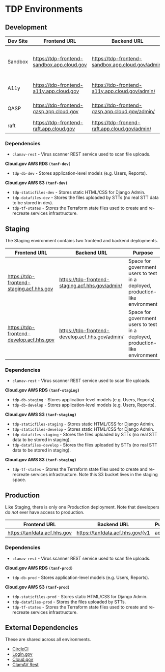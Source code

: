 # TDP Environments

## Development

| Dev Site | Frontend URL | Backend URL | Purpose |
| -------- | -------- | -------- | -------- |
| Sandbox     | https://tdp-frontend-sandbox.app.cloud.gov | https://tdp-frontend-sandbox.app.cloud.gov/admin/     | Space for devs to test in a deployed environment |
| A11y | https://tdp-frontend-a11y.app.cloud.gov | https://tdp-frontend-a11y.app.cloud.gov/admin/ | Space for accessibility testing |
| QASP | https://tdp-frontend-qasp.app.cloud.gov | https://tdp-frontend-qasp.app.cloud.gov/admin/ | Space for QASP review |
| raft | https://tdp-frontend-raft.app.cloud.gov | https://tdp-fronend-raft.app.cloud.gov/admin/ | Space for raft review |

### Dependencies

- `clamav-rest` - Virus scanner REST service used to scan file uploads.

**Cloud.gov AWS RDS `(tanf-dev)`**

- `tdp-db-dev` - Stores application-level models (e.g. Users, Reports).

**Cloud.gov AWS S3 `(tanf-dev)`**

- `tdp-staticfiles-dev` - Stores static HTML/CSS for Django Admin.
- `tdp-datafiles-dev` - Stores the files uploaded by STTs (no real STT data to be stored in dev).
- `tdp-tf-states` - Stores the Terraform state files used to create and re-recreate services infrastructure.

## Staging

The Staging environment contains two frontend and backend deployments.

| Frontend URL | Backend URL | Purpose |
| -------- | -------- | -------- |
| https://tdp-frontend-staging.acf.hhs.gov | https://tdp-frontend-staging.acf.hhs.gov/admin/     | Space for government users to test in a deployed, production-like environment    |
| https://tdp-frontend-develop.acf.hhs.gov | https://tdp-frontend-develop.acf.hhs.gov/admin/     | Space for government users to test in a deployed, production-like environment    |

### Dependencies

- `clamav-rest` - Virus scanner REST service used to scan file uploads.

**Cloud.gov AWS RDS `(tanf-staging)`**

- `tdp-db-staging` - Stores application-level models (e.g. Users, Reports).
- `tdp-db-develop` - Stores application-level models (e.g. Users, Reports).

**Cloud.gov AWS S3 `(tanf-staging)`**

- `tdp-staticfiles-staging` - Stores static HTML/CSS for Django Admin.
- `tdp-staticfiles-develop` - Stores static HTML/CSS for Django Admin.
- `tdp-datafiles-staging` - Stores the files uploaded by STTs (no real STT data to be stored in staging).
- `tdp-datafiles-develop` - Stores the files uploaded by STTs (no real STT data to be stored in staging).

**Cloud.gov AWS S3 `(tanf-staging)`**

- `tdp-tf-states` - Stores the Terraform state files used to create and re-recreate services infrastructure. Note this
  S3 bucket lives in the staging space.

## Production

Like Staging, there is only one Production deployment. Note that developers do *not* ever have access to production.

| Frontend URL | Backend URL | Purpose |
|--------------|-------------| -------- |
| https://tanfdata.acf.hhs.gov | https://tanfdata.acf.hhs.gov/(v1|admin) | Production space for active users of the application.    |

### Dependencies

- `clamav-rest` - Virus scanner REST service used to scan file uploads.

**Cloud.gov AWS RDS `(tanf-prod)`**

- `tdp-db-prod` - Stores application-level models (e.g. Users, Reports).

**Cloud.gov AWS S3 `(tanf-prod)`**

- `tdp-staticfiles-prod` - Stores static HTML/CSS for Django Admin.
- `tdp-datafiles-prod` - Stores the files uploaded by STTs.
- `tdp-tf-states` - Stores the Terraform state files used to create and re-recreate services infrastructure.

## External Dependencies

These are shared across all environments.

- [CircleCI](https://circleci.com/)
- [Login.gov](https://login.gov/)
- [Cloud.gov](https://cloud.gov/)
- [ClamAV Rest](https://registry.hub.docker.com/r/rafttech/clamav-rest)

